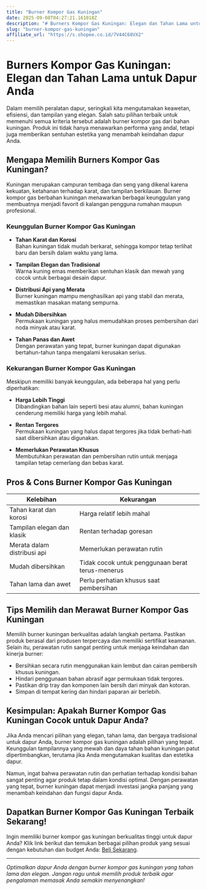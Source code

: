 ```yaml
---
title: "Burner Kompor Gas Kuningan"
date: 2025-09-08T04:27:21.161018Z
description: "# Burners Kompor Gas Kuningan: Elegan dan Tahan Lama untuk Dapur Anda..."
slug: "burner-kompor-gas-kuningan"
affiliate_url: "https://s.shopee.co.id/7V44C68VX2"
---
```

# Burners Kompor Gas Kuningan: Elegan dan Tahan Lama untuk Dapur Anda

Dalam memilih peralatan dapur, seringkali kita mengutamakan keawetan, efisiensi, dan tampilan yang elegan. Salah satu pilihan terbaik untuk memenuhi semua kriteria tersebut adalah burner kompor gas dari bahan kuningan. Produk ini tidak hanya menawarkan performa yang andal, tetapi juga memberikan sentuhan estetika yang menambah keindahan dapur Anda.

## Mengapa Memilih Burners Kompor Gas Kuningan?

Kuningan merupakan campuran tembaga dan seng yang dikenal karena kekuatan, ketahanan terhadap karat, dan tampilan berkilauan. Burner kompor gas berbahan kuningan menawarkan berbagai keunggulan yang membuatnya menjadi favorit di kalangan pengguna rumahan maupun profesional.

### Keunggulan Burner Kompor Gas Kuningan

- **Tahan Karat dan Korosi**  
  Bahan kuningan tidak mudah berkarat, sehingga kompor tetap terlihat baru dan bersih dalam waktu yang lama.

- **Tampilan Elegan dan Tradisional**  
  Warna kuning emas memberikan sentuhan klasik dan mewah yang cocok untuk berbagai desain dapur.

- **Distribusi Api yang Merata**  
  Burner kuningan mampu menghasilkan api yang stabil dan merata, memastikan masakan matang sempurna.

- **Mudah Dibersihkan**  
  Permukaan kuningan yang halus memudahkan proses pembersihan dari noda minyak atau karat.

- **Tahan Panas dan Awet**  
  Dengan perawatan yang tepat, burner kuningan dapat digunakan bertahun-tahun tanpa mengalami kerusakan serius.

### Kekurangan Burner Kompor Gas Kuningan

Meskipun memiliki banyak keunggulan, ada beberapa hal yang perlu diperhatikan:

- **Harga Lebih Tinggi**  
  Dibandingkan bahan lain seperti besi atau alumni, bahan kuningan cenderung memiliki harga yang lebih mahal.

- **Rentan Tergores**  
  Permukaan kuningan yang halus dapat tergores jika tidak berhati-hati saat dibersihkan atau digunakan.

- **Memerlukan Perawatan Khusus**  
  Membutuhkan perawatan dan pembersihan rutin untuk menjaga tampilan tetap cemerlang dan bebas karat.

## Pros & Cons Burner Kompor Gas Kuningan

| **Kelebihan** | **Kekurangan** |
|----------------|----------------|
| Tahan karat dan korosi | Harga relatif lebih mahal |
| Tampilan elegan dan klasik | Rentan terhadap goresan |
| Merata dalam distribusi api | Memerlukan perawatan rutin |
| Mudah dibersihkan | Tidak cocok untuk penggunaan berat terus-menerus |
| Tahan lama dan awet | Perlu perhatian khusus saat pembersihan |

## Tips Memilih dan Merawat Burner Kompor Gas Kuningan

Memilih burner kuningan berkualitas adalah langkah pertama. Pastikan produk berasal dari produsen terpercaya dan memiliki sertifikat keamanan. Selain itu, perawatan rutin sangat penting untuk menjaga keindahan dan kinerja burner:

- Bersihkan secara rutin menggunakan kain lembut dan cairan pembersih khusus kuningan.
- Hindari penggunaan bahan abrasif agar permukaan tidak tergores.
- Pastikan drip tray dan komponen lain bersih dari minyak dan kotoran.
- Simpan di tempat kering dan hindari paparan air berlebih.

## Kesimpulan: Apakah Burner Kompor Gas Kuningan Cocok untuk Dapur Anda?

Jika Anda mencari pilihan yang elegan, tahan lama, dan bergaya tradisional untuk dapur Anda, burner kompor gas kuningan adalah pilihan yang tepat. Keunggulan tampilannya yang mewah dan daya tahan bahan kuningan patut dipertimbangkan, terutama jika Anda mengutamakan kualitas dan estetika dapur.

Namun, ingat bahwa perawatan rutin dan perhatian terhadap kondisi bahan sangat penting agar produk tetap dalam kondisi optimal. Dengan perawatan yang tepat, burner kuningan dapat menjadi investasi jangka panjang yang menambah keindahan dan fungsi dapur Anda.

## Dapatkan Burner Kompor Gas Kuningan Terbaik Sekarang!

Ingin memiliki burner kompor gas kuningan berkualitas tinggi untuk dapur Anda? Klik link berikut dan temukan berbagai pilihan produk yang sesuai dengan kebutuhan dan budget Anda: [Beli Sekarang](https://s.shopee.co.id/7V44C68VX2).

---

*Optimalkan dapur Anda dengan burner kompor gas kuningan yang tahan lama dan elegan. Jangan ragu untuk memilih produk terbaik agar pengalaman memasak Anda semakin menyenangkan!*
